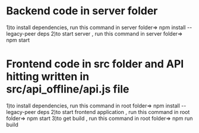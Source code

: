 
# Backend code in server folder 

1)to install dependencies, run this command in server folder=> npm install --legacy-peer deps 
2)to start server , run this command in server folder=> npm start


# Frontend code in src folder and API hitting written in src/api_offline/api.js file

1)to install dependencies, run this command in root folder=> npm install --legacy-peer deps 
2)to start frontend application , run this command in root folder=> npm start
3)to get build , run this command in root folder=> npm run build






